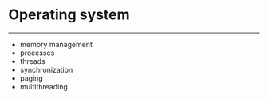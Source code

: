 # Operating system

---
- memory management
- processes
- threads
- synchronization
- paging
- multithreading